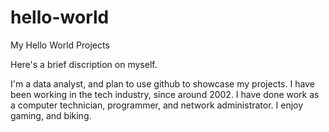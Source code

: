 # hello-world
My Hello World Projects

Here's a brief discription on myself.

I'm a data analyst, and plan to use github to showcase my projects. I have been working in the tech industry, since around 2002. I have done work as a computer technician, programmer, and network administrator. I enjoy gaming, and biking.

